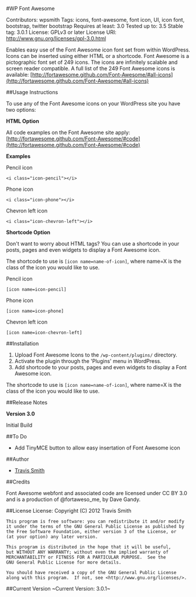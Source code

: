 #WP Font Awesome

Contributors: wpsmith
Tags: icons, font-awesome, font icon, UI, icon font, bootstrap, twitter bootstrap
Requires at least: 3.0
Tested up to: 3.5
Stable tag: 3.0.1
License: GPLv3 or later
License URI: http://www.gnu.org/licenses/gpl-3.0.html

Enables easy use of the Font Awesome icon font set from within WordPress.  Icons can be inserted using either HTML or a shortcode.
Font Awesome is a pictographic font set of 249 icons.  The icons are infinitely scalable and screen reader compatible.
A full list of the 249 Font Awesome icons is available: [http://fortawesome.github.com/Font-Awesome/#all-icons](http://fortawesome.github.com/Font-Awesome/#all-icons)

##Usage Instructions

To use any of the Font Awesome icons on your WordPress site you have two options:

__HTML Option__

All code examples on the Font Awesome site apply: [http://fortawesome.github.com/Font-Awesome/#code](http://fortawesome.github.com/Font-Awesome/#code)

**Examples**

Pencil icon

`<i class="icon-pencil"></i>`

Phone icon

`<i class="icon-phone"></i>`

Chevron left icon

`<i class="icon-chevron-left"></i>`

__Shortcode Option__

Don't want to worry about HTML tags?  You can use a shortcode in your posts, pages and even widgets to display a Font Awesome icon.

The shortcode to use is `[icon name=name-of-icon]`, where name=X is the class of the icon you would like to use.

Pencil icon

`[icon name=icon-pencil]`

Phone icon

`[icon name=icon-phone]`

Chevron left icon

`[icon name=icon-chevron-left]`

##Installation

1. Upload Font Awesome Icons to the `/wp-content/plugins/` directory.
2. Activate the plugin through the 'Plugins' menu in WordPress.
3. Add shortcode to your posts, pages and even widgets to display a Font Awesome icon.

The shortcode to use is `[icon name=name-of-icon]`, where name=X is the class of the icon you would like to use.

##Release Notes

__Version 3.0__

Initial Build


##To Do

*   Add TinyMCE button to allow easy insertation of Font Awesome icon


##Author

- [Travis Smith](http://wpsmith.net)


##Credits

 Font Awesome webfont and associated code are licensed under CC BY 3.0 and is a production of @fortaweso_me, by Dave Gandy.

 
##License
License:
    Copyright (C) 2012  Travis Smith

    This program is free software: you can redistribute it and/or modify
    it under the terms of the GNU General Public License as published by
    the Free Software Foundation, either version 3 of the License, or
    (at your option) any later version.

    This program is distributed in the hope that it will be useful,
    but WITHOUT ANY WARRANTY; without even the implied warranty of
    MERCHANTABILITY or FITNESS FOR A PARTICULAR PURPOSE.  See the
    GNU General Public License for more details.

    You should have received a copy of the GNU General Public License
    along with this program.  If not, see <http://www.gnu.org/licenses/>.

##Current Version
~Current Version: 3.0.1~